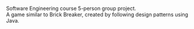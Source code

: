 Software Engineering course 5-person group project.  
A game similar to Brick Breaker, created by following design patterns using Java.
